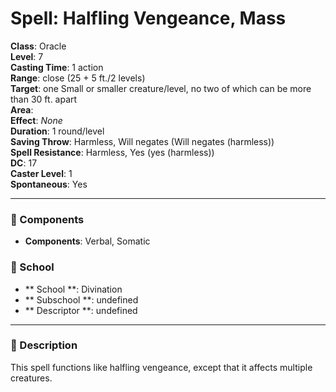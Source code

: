 
# Spell: Halfling Vengeance, Mass
**Class**: Oracle  
**Level**: 7  
**Casting Time**: 1 action  
**Range**: close (25 + 5 ft./2 levels)  
**Target**: one Small or smaller creature/level, no two of which can be more than 30 ft. apart  
**Area**:   
**Effect**: _None_  
**Duration**: 1 round/level  
**Saving Throw**: Harmless, Will negates (Will negates (harmless))  
**Spell Resistance**: Harmless, Yes (yes (harmless))  
**DC**: 17  
**Caster Level**: 1  
**Spontaneous**: Yes

---

### 🔮 Components
- **Components**: Verbal, Somatic

### 🏫 School
- ** School **: Divination
- ** Subschool **: undefined
- ** Descriptor **: undefined
---

### 📜 Description
This spell functions like halfling vengeance, except that it affects multiple creatures.
